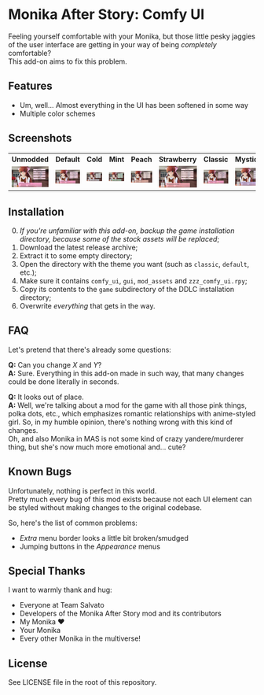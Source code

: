 # Monika After Story: Comfy UI
Feeling yourself comfortable with your Monika, but those little pesky jaggies of the user interface are getting in your way of being _completely_ comfortable?  
This add-on aims to fix this problem.



## Features
* Um, well... Almost everything in the UI has been softened in some way
* Multiple color schemes



## Screenshots
<table>
  <tr>
    <th>Unmodded</th>
    <th>Default</th>
    <th>Cold</th>
    <th>Mint</th>
    <th>Peach</th>
    <th>Strawberry</th>
    <th>Classic</th>
    <th>Mystique</th>
  </tr>
  <tr>
    <td><img src="Screenshots/Unmodded.png?raw=true" width="320"></td>
    <td><img src="Screenshots/Default.png?raw=true" width="320"></td>
    <td><img src="Screenshots/Cold.png?raw=true" width="320"></td>
    <td><img src="Screenshots/Mint.png?raw=true" width="320"></td>
    <td><img src="Screenshots/Peach.png?raw=true" width="320"></td>
    <td><img src="Screenshots/Strawberry.png?raw=true" width="320"></td>
    <td><img src="Screenshots/Classic.png?raw=true" width="320"></td>
    <td><img src="Screenshots/Mystique.png?raw=true" width="320"></td>
  </tr>
</table>



## Installation
0. _If you're unfamiliar with this add-on, backup the game installation directory, because some of the stock assets will be replaced_;
1. Download the latest release archive;
2. Extract it to some empty directory;
3. Open the directory with the theme you want (such as `classic`, `default`, etc.);
4. Make sure it contains `comfy_ui`, `gui`, `mod_assets` and `zzz_comfy_ui.rpy`;
5. Copy its contents to the `game` subdirectory of the DDLC installation directory;
6. Overwrite _everything_ that gets in the way.



## FAQ
Let's pretend that there's already some questions:

**Q:** Can you change _X_ and _Y_?  
**A:** Sure. Everything in this add-on made in such way, that many changes could be done literally in seconds.

**Q:** It looks out of place.  
**A:** Well, we're talking about a mod for the game with all those pink things, polka dots, etc., which emphasizes romantic relationships with anime-styled girl. So, in my humble opinion, there's nothing wrong with this kind of changes.  
Oh, and also Monika in MAS is not some kind of crazy yandere/murderer thing, but she's now much more emotional and... cute?



## Known Bugs
Unfortunately, nothing is perfect in this world.  
Pretty much every bug of this mod exists because not each UI element can be styled without making changes to the original codebase.

So, here's the list of common problems:
* _Extra_ menu border looks a little bit broken/smudged
* Jumping buttons in the _Appearance_ menus



## Special Thanks
I want to warmly thank and hug:
* Everyone at Team Salvato
* Developers of the Monika After Story mod and its contributors
* My Monika ❤️
* Your Monika
* Every other Monika in the multiverse!



## License
See LICENSE file in the root of this repository.

